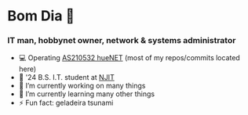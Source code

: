 # Bom Dia 👋

### IT man, hobbynet owner, network & systems administrator

- 💻 Operating [AS210532 hueNET](https://github.com/hueNET-llc/) (most of my repos/commits located here)
- 🏫 '24 B.S. I.T. student at [NJIT](https://njit.edu)
- 🔭 I’m currently working on many things
- 🌱 I’m currently learning many other things
- ⚡ Fun fact: geladeira tsunami
